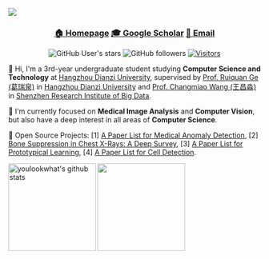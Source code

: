 [![](https://capsule-render.vercel.app/api?type=waving&height=200&color=timeGradient&text=Hi,%20I'm%20Yifei%20Sun%20（孙逸飞）&reversal=false&fontSize=40&fontAlignY=40)
](https://diaoquesang.github.io/)

<div align="center">


### [🏠 Homepage](https://diaoquesang.github.io) [🎓 Google Scholar](https://scholar.google.com/citations?user=4anytcgAAAAJ) [📧 Email](mailto:szhsxhsyf@hdu.edu.cn)

  
![GitHub User's stars](https://img.shields.io/github/stars/diaoquesang) ![GitHub followers](https://img.shields.io/github/followers/diaoquesang) [![Visitors](https://api.visitorbadge.io/api/visitors?path=diaoquesang&countColor=%23263759&style=flat&labelStyle=none)](https://visitorbadge.io/status?path=diaoquesang)

</div>
  
🌱 Hi, I'm a 3rd-year undergraduate student studying **Computer Science and Technology** at [Hangzhou Dianzi University](https://www.hdu.edu.cn/main.htm), supervised by [Prof. Ruiquan Ge (葛瑞泉)](https://faculty.hdu.edu.cn/jsjxy/grq/main.htm) in [Hangzhou Dianzi University](https://www.hdu.edu.cn/main.htm) and [Prof. Changmiao Wang (王昌淼)](https://www.sribd.cn/teacher/505) in [Shenzhen Research Institute of Big Data](https://www.sribd.cn/).

🔭 I'm currently focused on **Medical Image Analysis** and **Computer Vision**, but also have a deep interest in all areas of **Computer Science**.

🥳 Open Source Projects: [1] [A Paper List for Medical Anomaly Detection](https://github.com/diaoquesang/Paper-List-for-Medical-Anomaly-Detection), [2] [Bone Suppression in Chest X-Rays: A Deep Survey](https://github.com/diaoquesang/A-detailed-summarization-about-bone-suppression-in-Chest-X-rays), [3] [A Paper List for Prototypical Learning](https://github.com/BeistMedAI/Paper-List-for-Prototypical-Learning), [4] [A Paper List for Cell Detection](https://github.com/li00000011/Paper-List-for-Cell-Detection).



<img align="left" alt="youlookwhat's github stats" height="175px" src="https://github-readme-stats.vercel.app/api?username=diaoquesang&show_icons=true&theme=default&rank_icon=percentile" />
<img align="left" height="175px" src="https://github-readme-stats.vercel.app/api/top-langs/?username=diaoquesang&layout=compact&langs_count=8" />
